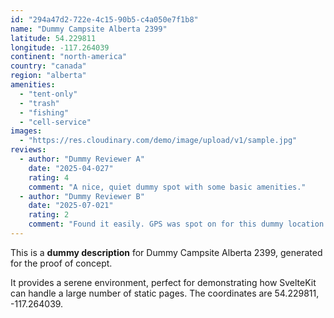 ```yaml
---
id: "294a47d2-722e-4c15-90b5-c4a050e7f1b8"
name: "Dummy Campsite Alberta 2399"
latitude: 54.229811
longitude: -117.264039
continent: "north-america"
country: "canada"
region: "alberta"
amenities:
  - "tent-only"
  - "trash"
  - "fishing"
  - "cell-service"
images:
  - "https://res.cloudinary.com/demo/image/upload/v1/sample.jpg"
reviews:
  - author: "Dummy Reviewer A"
    date: "2025-04-027"
    rating: 4
    comment: "A nice, quiet dummy spot with some basic amenities."
  - author: "Dummy Reviewer B"
    date: "2025-07-021"
    rating: 2
    comment: "Found it easily. GPS was spot on for this dummy location."
---
```


This is a **dummy description** for Dummy Campsite Alberta 2399, generated for the proof of concept.

It provides a serene environment, perfect for demonstrating how SvelteKit can handle a large number of static pages. The coordinates are 54.229811, -117.264039.
